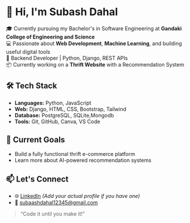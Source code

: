 # 👋 Hi, I'm Subash Dahal

🎓 Currently pursuing my Bachelor's in Software Engineering at **Gandaki College of Engineering and Science**  
💻 Passionate about **Web Development**, **Machine Learning**, and building useful digital tools  
🔧 Backend Developer | Python, Django, REST APIs  
📦 Currently working on a **Thrift Website** with a Recommendation System  


## 🛠️ Tech Stack
- **Languages:** Python, JavaScript
- **Web:** Django, HTML, CSS, Bootstrap, Tailwind
- **Database:** PostgreSQL, SQLite,Mongodb
- **Tools:** Git, GitHub, Canva, VS Code

## 🚀 Current Goals
- Build a fully functional thrift e-commerce platform
- Learn more about AI-powered recommendation systems


## 📫 Let's Connect
- 🌐 [LinkedIn](https://www.linkedin.com/in/subash-dahal) *(Add your actual profile if you have one)*
- 📧 subaashdahal12345@gmail.com

> “Code it until you make it!”



<!---
itsmesubas/itsmesubas is a ✨ special ✨ repository because its `README.md` (this file) appears on your GitHub profile.
You can click the Preview link to take a look at your changes.
--->
